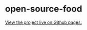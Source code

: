 # open-source-food
 
[View the project live on Github pages:](https://andrewmcconville.github.io/open-source-food)
